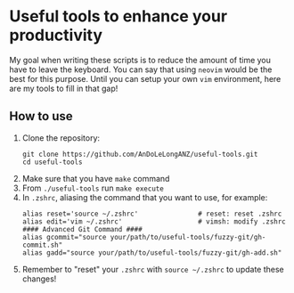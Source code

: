 # Useful tools to enhance your productivity
My goal when writing these scripts is to reduce the amount of time 
you have to leave the keyboard. You can say that using `neovim` would be the best
for this purpose. Until you can setup your own `vim` environment, here are my tools
to fill in that gap!

## How to use
1. Clone the repository:
    ```shell
    git clone https://github.com/AnDoLeLongANZ/useful-tools.git
    cd useful-tools
    ```
2. Make sure that you have `make` command
3. From `./useful-tools` run `make execute`
4. In `.zshrc`, aliasing the command that you want to use, for example:
    ```shell
    alias reset='source ~/.zshrc'               # reset: reset .zshrc
    alias edit='vim ~/.zshrc'                   # vimsh: modify .zshrc
    #### Advanced Git Command ####
    alias gcommit="source your/path/to/useful-tools/fuzzy-git/gh-commit.sh"
    alias gadd="source your/path/to/useful-tools/fuzzy-git/gh-add.sh"
    ```
5. Remember to "reset" your `.zshrc` with `source ~/.zshrc` to update these changes!